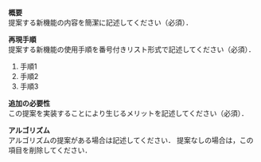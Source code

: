 **概要**  
提案する新機能の内容を簡潔に記述してください（必須）．

**再現手順**  
提案する新機能の使用手順を番号付きリスト形式で記述してください（必須）．
1. 手順1
1. 手順2
1. 手順3

**追加の必要性**  
この提案を実装することにより生じるメリットを記述してください（必須）．

**アルゴリズム**  
アルゴリズムの提案がある場合は記述してください．
提案なしの場合は，この項目を削除してください．
